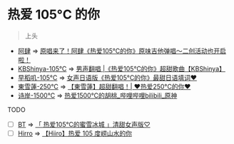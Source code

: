 热爱 105°C 的你
===============

> 上头

+ [阿肆](阿肆-105°C.ass) => [原唱来了！阿肆《热爱105℃的你》原味吉他弹唱～二创活动也开启啦！](https://www.bilibili.com/video/BV1Eg411G7Rn)
+ [KBShinya-105°C](KBShinya-105°C.ass) => [男声翻唱 |《热爱105℃的你》超甜歌曲【KBShinya】](https://www.bilibili.com/video/BV16o4y11719)
+ [早稻叽-105°C](早稻叽-105°C.ass) => [女声日语版《热爱105°C的你》最甜日语填词❤️](https://www.bilibili.com/video/BV1jK4y197Au)
+ [東雪蓮-250°C](東雪蓮-250°C.ass) => [【東雪蓮】超甜翻唱！| ❤️热爱250°C的你❤️](https://www.bilibili.com/video/BV1sB4y1M7bj)
+ [诗岸-1500°C](诗岸-1500°C.ass) => [热爱1500°C的胡桃_哔哩哔哩bilibili_原神](https://www.bilibili.com/video/BV1EM4y1u7Hr)

TODO
- [ ] [BT]() => [「 热爱105°C的蜜雪冰城 」清甜女声版♡](https://www.bilibili.com/video/BV13v411W7o7)
- [ ] [Hirro]() => [【Hiiro】热爱 105 度崂山水的你](https://www.bilibili.com/video/BV13M4y1u7d6)
